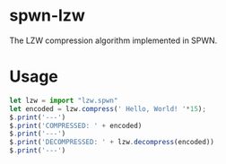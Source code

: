 # spwn-lzw
The LZW compression algorithm implemented in SPWN.

# Usage
```ts
let lzw = import "lzw.spwn"
let encoded = lzw.compress(' Hello, World! '*15);
$.print('---')
$.print('COMPRESSED: ' + encoded)
$.print('---')
$.print('DECOMPRESSED: ' + lzw.decompress(encoded))
$.print('---')
```
